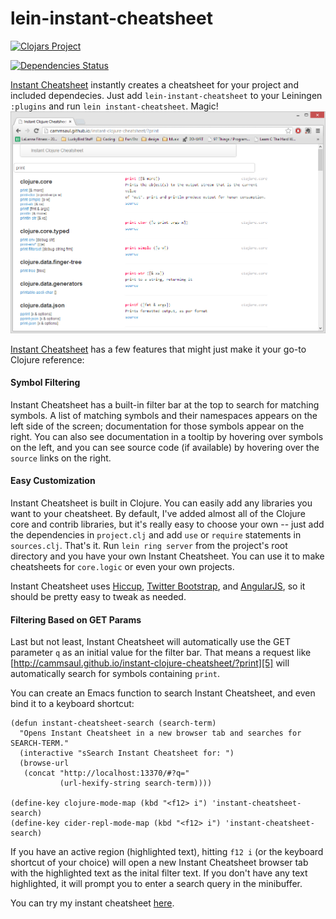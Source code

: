 lein-instant-cheatsheet
==========================

[![Clojars Project](http://clojars.org/lein-instant-cheatsheet/latest-version.svg)](http://clojars.org/lein-instant-cheatsheet)

[![Dependencies Status](http://jarkeeper.com/cammsaul/instant-clojure-cheatsheet/status.png)](http://jarkeeper.com/cammsaul/instant-clojure-cheatsheet)

[Instant Cheatsheet][2] instantly creates a cheatsheet for your project and included dependecies. Just add `lein-instant-cheatsheet` to your Leiningen `:plugins` and run `lein instant-cheatsheet`. Magic!
[![Screenshot](screenshot.png)][2]

[Instant Cheatsheet][2] has a few features that might just make it your go-to Clojure reference:


#### Symbol Filtering ####
Instant Cheatsheet has a built-in filter bar at the top to search for matching symbols. A list of matching symbols and their namespaces appears on the left side of the screen; documentation for those symbols appear on the right. You can also see documentation in a tooltip by hovering over symbols on the left, and you can see source code (if available) by hovering over the `source` links on the right.


#### Easy Customization ####
Instant Cheatsheet is built in Clojure. You can easily add any libraries you want to your cheatsheet. By default, I've added almost all of the Clojure core and contrib libraries, but it's really easy to choose your own -- just add the dependencies in `project.clj` and add `use` or `require` statements in `sources.clj`. That's it. Run `lein ring server` from the project's root directory and you have your own Instant Cheatsheet. You can use it to make cheatsheets for `core.logic` or even your own projects.

Instant Cheatsheet uses [Hiccup][3], [Twitter Bootstrap][4], and [AngularJS][6], so it should be pretty easy to tweak as needed.


#### Filtering Based on GET Params ####
Last but not least, Instant Cheatsheet will automatically use the GET parameter `q` as an initial value for the filter bar. That means a request like  [http://cammsaul.github.io/instant-clojure-cheatsheet/?print][5] will automatically search for symbols containing `print`.

You can create an Emacs function to search Instant Cheatsheet, and even bind it to a keyboard shortcut:
```Lisp
(defun instant-cheatsheet-search (search-term)
  "Opens Instant Cheatsheet in a new browser tab and searches for SEARCH-TERM."
  (interactive "sSearch Instant Cheatsheet for: ")
  (browse-url
   (concat "http://localhost:13370/#?q="
           (url-hexify-string search-term))))

(define-key clojure-mode-map (kbd "<f12> i") 'instant-cheatsheet-search)
(define-key cider-repl-mode-map (kbd "<f12> i") 'instant-cheatsheet-search)
```

If you have an active region (highlighted text), hitting `f12 i` (or the keyboard shortcut of your choice) will open a new Instant Cheatsheet browser tab with the highlighted text as the inital filter text. If you don't have any text highlighted, it will prompt you to enter a search query in the minibuffer.

You can try my instant cheatsheet [here][2].

[1]: http://jafingerhut.github.io/cheatsheet-clj-1.3/cheatsheet-tiptip-no-cdocs-summary.html
[2]: http://cammsaul.github.io/instant-clojure-cheatsheet/
[3]: https://github.com/weavejester/hiccup
[4]: http://twitter.github.io/bootstrap/
[5]: http://cammsaul.github.io/instant-clojure-cheatsheet/?print
[6]: https://angularjs.org
[7]: https://github.com/weavejester/codox
